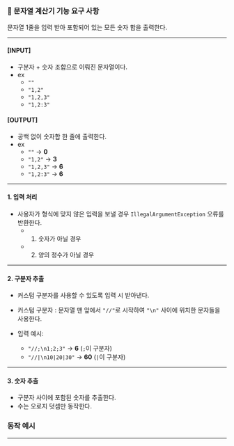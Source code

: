 ### 🧮 문자열 계산기 기능 요구 사항
 
문자열 1줄을 입력 받아 포함되어 있는 모든 숫자 합을 출력한다.

---

#### [INPUT]

- 구분자 + 숫자 조합으로 이뤄진 문자열이다.
- ex
    - `""` 
    - `"1,2"` 
    - `"1,2,3"` 
    - `"1,2:3"`

#### [OUTPUT]
- 공백 없이 숫자합 한 줄에 출력한다.
- ex
    - `""` → **0**
    - `"1,2"` → **3**
    - `"1,2,3"` → **6**
    - `"1,2:3"` → **6**


---

#### 1. 입력 처리

- 사용자가 형식에 맞지 않은 입력을 보낼 경우 `IllegalArgumentException` 오류를 반환한다.
  - 1. 숫자가 아닐 경우
  - 2. 양의 정수가 아닐 경우

---

#### 2. 구분자 추출

- 커스텀 구분자를 사용할 수 있도록 입력 시 받아낸다.
- 커스텀 구분자 : 문자열 맨 앞에서 `"//"`로 시작하여 `"\n"` 사이에 위치한 문자들을 사용한다.

- 입력 예시:
    - `"//;\n1;2;3"` → **6** (`;`이 구분자)
    - `"//|\n10|20|30"` → **60** (`|`이 구분자)

---

#### 3. 숫자 추출

- 구분자 사이에 포함된 숫자를 추출한다.
- 수는 오로지 덧셈만 동작한다.

### 동작 예시

---
